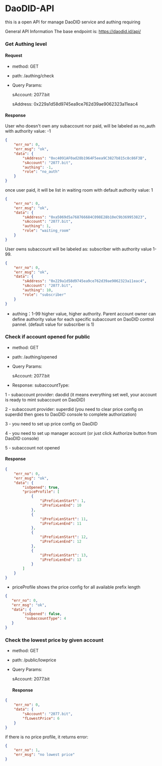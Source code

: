 # DaoDID-API
this is a open API for manage DaoDID service and authing requiring

General API Information
The base endpoint is: https://daodid.id/api/


### Get Authing level

#### Request

* method: GET
* path: /authing/check
* Query Params: 
  
  sAccount:  2077.bit

  sAddress:  0x229a1d58d9745ea9ce762d39ae9062323a11eac4

#### Response

User who doesn't own any subaccount nor paid, will be labeled as no_auth with authority value: -1
```json
{
    "err_no": 0,
    "err_msg": "ok",
    "data": {
        "sAddress": "0xc4091AF0ad28b1964F5eea9C3827b815c8c86F3B",
        "sAccount": "2077.bit",
        "authing": -1,
        "role": "no_auth"
    }
}
```

once user paid, it will be list in waiting room with default authority value: 1 
```json
{
    "err_no": 0,
    "err_msg": "ok",
    "data": {
        "sAddress": "0xa5069d5a768766684C098E28b10eC9b369953823",
        "sAccount": "2077.bit",
        "authing": 1,
        "role": "waiting_room"
    }
}
```

User owns subaccount will be labeled as: subscriber with authority value 1-99. 
```json
{
    "err_no": 0,
    "err_msg": "ok",
    "data": {
        "sAddress": "0x229a1d58d9745ea9ce762d39ae9062323a11eac4",
        "sAccount": "2077.bit",
        "authing": 10,
        "role": "subscriber"
    }
}
```
* authing：1-99 higher value, higher authority. Parent account owner can define authority value for each specific subaccount on DaoDID control pannel. (default value for subscriber is 1)







### Check if account opened for public
* method: GET
* path: /authing/opened
* Query Params: 
  
  sAccount:  2077.bit
* Response: 
subaccountType:

1 - subaccount provider: daodid (it means everything set well, your account is ready to mint subaccount on DaoDID)  

2 - subaccount provider: superdid (you need to clear price config on superdid then goes to DaoDID console to complete authorization)

3 - you need to set up price config on DaoDID 

4 - you need to set up manager account (or just click Authorize button from DaoDID console) 

5 - subaccount not opened 

  #### Response

```json
{
    "err_no": 0,
    "err_msg": "ok",
    "data": {
        "isOpened": true,
        "priceProfile": [
            {
                "iPrefixLenStart": 1,
                "iPrefixLenEnd": 10
            },
            {
                "iPrefixLenStart": 11,
                "iPrefixLenEnd": 11
            },
            {
                "iPrefixLenStart": 12,
                "iPrefixLenEnd": 12
            },
            {
                "iPrefixLenStart": 13,
                "iPrefixLenEnd": 13
            }
        ]
    }
}
```
* priceProfile shows the price config for all available prefix length
 
```json
{
   "err_no": 0,
   "err_msg": "ok",
   "data": {
        "isOpened": false,
         "subaccountType": 4
   }
}
```



### Check the lowest price by given account
* method: GET
* path: /public/lowprice
* Query Params: 
  
  sAccount:  2077.bit
  
  #### Response

```json
{
    "err_no": 0,
    "data": {
        "sAccount": "2077.bit",
        "fLowestPrice": 6
    }
}
```
if there is no price profile, it returns error: 
```json
{
    "err_no": 1,
    "err_msg": "no lowest price"
}
```
